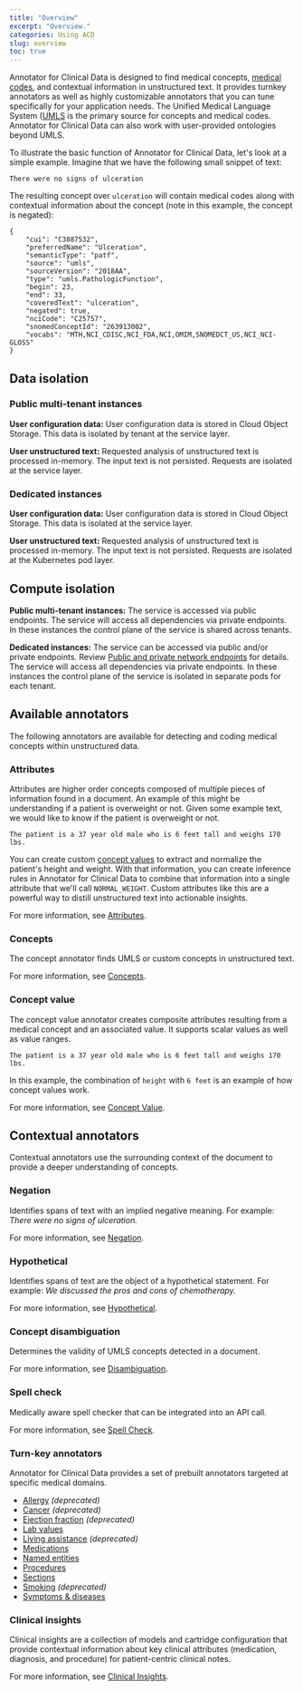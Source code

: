 ```yaml
---
title: "Overview"
excerpt: "Overview."
categories: Using ACD
slug: overview
toc: true
---
```

<!--                                                                    -->
<!-- (C) Copyright Merative US L.P. and others 2018, 2023                -->
<!--                                                                    -->
<!-- SPDX-License-Identifier: Apache-2.0                                -->
<!--                                                                    -->

<!-- ---

copyright:
  years: 2020
lastupdated: "2020-04-01"

keywords: annotator clinical data, clinical data, annotation

subcollection: wh-acd

--- -->

<!-- # Overview -->

Annotator for Clinical Data is designed to find medical concepts, [medical codes](/clouddocs/medical_codes/), and contextual information in unstructured text. It provides turnkey annotators as well as highly customizable annotators that you can tune specifically for your application needs.  The Unified Medical Language System ([UMLS](https://www.nlm.nih.gov/research/umls/) is the primary source for concepts and medical codes. Annotator for Clinical Data can also work with user-provided ontologies beyond UMLS.  

To illustrate the basic function of Annotator for Clinical Data, let's look at a simple example.  Imagine that we have the following small snippet of text:

```
There were no signs of ulceration
```

The resulting concept over `ulceration` will contain medical codes along with contextual information about the concept (note in this example, the concept is negated):

```
{
    "cui": "C3887532",
    "preferredName": "Ulceration",
    "semanticType": "patf",
    "source": "umls",
    "sourceVersion": "2018AA",
    "type": "umls.PathologicFunction",
    "begin": 23,
    "end": 33,
    "coveredText": "ulceration",
    "negated": true,
    "nciCode": "C25757",
    "snomedConceptId": "263913002",
    "vocabs": "MTH,NCI_CDISC,NCI_FDA,NCI,OMIM,SNOMEDCT_US,NCI_NCI-GLOSS"
}
```

## Data isolation

### Public multi-tenant instances

**User configuration data:** User configuration data is stored in Cloud Object Storage. This data is isolated by tenant at the service layer.

**User unstructured text:** Requested analysis of unstructured text is processed in-memory. The input text is not persisted. Requests are isolated at the service layer.

### Dedicated instances

**User configuration data:** User configuration data is stored in Cloud Object Storage. This data is isolated at the service layer.

**User unstructured text:** Requested analysis of unstructured text is processed in-memory. The input text is not persisted. Requests are isolated at the Kubernetes pod layer.

## Compute isolation

**Public multi-tenant instances:** The service is accessed via public endpoints. The service will access all dependencies via private endpoints. In these instances the control plane of the service is shared across tenants.

**Dedicated instances:** The service can be accessed via public and/or private endpoints. Review [Public and private network endpoints](/about/overview/) for details. The service will access all dependencies via private endpoints. In these instances the control plane of the service is isolated in separate pods for each tenant.

## Available annotators

The following annotators are available for detecting and coding medical concepts within unstructured data.

### Attributes

Attributes are higher order concepts composed of multiple pieces of information found in a document.  An example of this might be understanding if a patient is overweight or not.  Given some example text, we would like to know if the patient is overweight or not.

```
The patient is a 37 year old male who is 6 feet tall and weighs 170 lbs.
```

You can create custom [concept values](/clouddocs/annotator_concept_value/) to extract and normalize the patient's height and weight.  With that information, you can create inference rules in Annotator for Clinical Data to combine that information into a single attribute that we'll call `NORMAL_WEIGHT`.  Custom attributes like this are a powerful way to distill unstructured text into actionable insights.

For more information, see [Attributes](/clouddocs/annotator_attribute_detection/).

### Concepts

The concept annotator finds UMLS or custom concepts in unstructured text.

For more information, see [Concepts](/clouddocs/annotator_concept_detection/).

### Concept value

The concept value annotator creates composite attributes resulting from a medical concept and an associated value.  It supports scalar values as well as value ranges.  

```
The patient is a 37 year old male who is 6 feet tall and weighs 170 lbs.
```

In this example, the combination of `height` with `6 feet` is an example of how concept values work.

For more information, see [Concept Value](/clouddocs/annotator_concept_value/).

## Contextual annotators

Contextual annotators use the surrounding context of the document to provide a deeper understanding of concepts.

### Negation

Identifies spans of text with an implied negative meaning.  For example: _There were no signs of ulceration._

For more information, see [Negation](/clouddocs/annotator_negation_detection/).

### Hypothetical

Identifies spans of text are the object of a hypothetical statement.  For example: _We discussed the pros and cons of chemotherapy._

For more information, see [Hypothetical](/clouddocs/annotator_hypothetical_detection/).

### Concept disambiguation

Determines the validity of UMLS concepts detected in a document.

For more information, see [Disambiguation](/clouddocs/annotator_concept_disambiguation/).

### Spell check

Medically aware spell checker that can be integrated into an API call.

For more information, see [Spell Check](/clouddocs/annotator_spell_check/).

### Turn-key annotators

 Annotator for Clinical Data provides a set of prebuilt annotators targeted at specific medical domains.

* [Allergy](/clouddocs/annotator_allergy/) _(deprecated)_
* [Cancer](/clouddocs/annotator_cancer/) _(deprecated)_
* [Ejection fraction](/clouddocs/annotator_ejection_fraction/) _(deprecated)_
* [Lab values](/clouddocs/annotator_lab_values)
* [Living assistance](/clouddocs/annotator_living_assistance/) _(deprecated)_
* [Medications](/clouddocs/annotator_medication/)
* [Named entities](/clouddocs/annotator_named_entities/)
* [Procedures](/clouddocs/annotator_procedure/)
* [Sections](/clouddocs/annotator_sections/)
* [Smoking](/clouddocs/annotator_smoking/) _(deprecated)_
* [Symptoms & diseases](/clouddocs/annotator_symptom_disease/)

### Clinical insights

Clinical insights are a collection of models and cartridge configuration that provide contextual information about key clinical attributes (medication, diagnosis, and procedure) for patient-centric clinical notes.

For more information, see [Clinical Insights](/clouddocs/clinical_insights_overview/).
